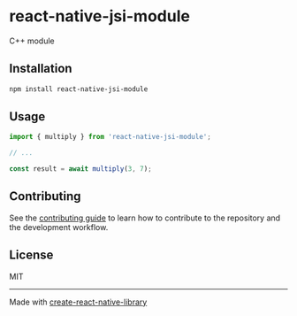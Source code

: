 # react-native-jsi-module

C++ module

## Installation

```sh
npm install react-native-jsi-module
```

## Usage


```js
import { multiply } from 'react-native-jsi-module';

// ...

const result = await multiply(3, 7);
```


## Contributing

See the [contributing guide](CONTRIBUTING.md) to learn how to contribute to the repository and the development workflow.

## License

MIT

---

Made with [create-react-native-library](https://github.com/callstack/react-native-builder-bob)
